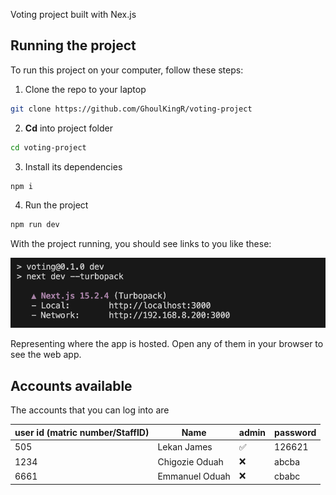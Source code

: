 Voting project built with Nex.js

## Running the project
To run this project on your computer, follow these steps:
1. Clone the repo to your laptop
```bash
git clone https://github.com/GhoulKingR/voting-project
```
2. **Cd** into project folder
```bash
cd voting-project
```
3. Install its dependencies
```bash
npm i
```
4. Run the project
```bash
npm run dev
```

With the project running, you should see links to you like these:

![screenshot](./assets/Screenshot%202025-04-18%20at%2009.44.56.png)

Representing where the app is hosted. Open any of them in your browser to see the web app.

## Accounts available
The accounts that you can log into are

| user id (matric number/StaffID) | Name | admin | password |
| --- | --- | --- | --- |
| 505 | Lekan James | ✅ | 126621 |
| 1234 | Chigozie Oduah | ❌ | abcba |
| 6661 | Emmanuel Oduah | ❌ | cbabc | 